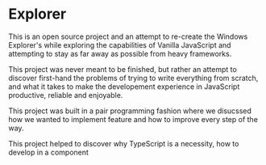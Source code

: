 # Explorer

This is an open source project and an attempt to re-create the Windows Explorer's while exploring the capabilities of Vanilla JavaScript and attempting to stay as far away as possible from heavy frameworks.

This project was never meant to be finished, but rather an attempt to discover first-hand the problems of trying to write everything from scratch, and what it takes to make the developement experience in JavaScript productive, reliable and enjoyable.

This project was built in a pair programming fashion where we disucssed how we wanted to implement feature and how to improve every step of the way.

This project helped to discover why TypeScript is a necessity, how to develop in a component 
